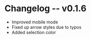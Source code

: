 # Changelog -- v0.1.6

- Improved mobile mode
- Fixed up arrow styles due to typos
- Added selection color
